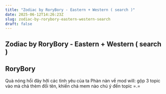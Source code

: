 ```yaml
---
title: "Zodiac by RoryBory - Eastern + Western ( search )"
date: 2025-06-12T14:26:23Z
slug: zodiac-by-rorybory-eastern-western-search
draft: false
---
```


## Zodiac by RoryBory - Eastern + Western ( search )

## RoryBory

Quà nóng hổi đây hỡi các tình yêu của ta 
Phàn nàn về mod will: gộp 3 topic vào mà chả thèm đổi tên, khiến chả mem nào chú ý đến topic =.=